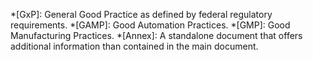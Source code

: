 *[GxP]: General Good Practice as defined by federal regulatory requirements.
*[GAMP]: Good Automation Practices.
*[GMP]: Good Manufacturing Practices.
*[Annex]: A standalone document that offers additional information than contained in the main document.